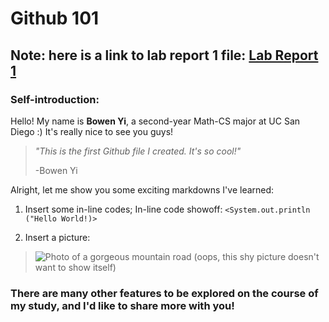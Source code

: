 # Github 101
## Note: here is a link to lab report 1 file: [Lab Report 1](https://github.com/BowenYi-UCSD/cse15l-lab-reports/blob/main/lab-report-1-week-0.md)

### Self-introduction:
Hello! My name is **Bowen Yi**, a second-year Math-CS major at UC San Diego :) It's really nice to see you guys! 

> *"This is the first Github file I created. It's so cool!"* 
>
> \-Bowen Yi

Alright, let me show you some exciting markdowns I've learned:
1. Insert some in-line codes;
In-line code showoff:
`<System.out.println ("Hello World!)>`

2. Insert a picture:
> ![Photo of a gorgeous mountain road](https://unsplash.com/photos/75_s8iWHKLs)
(oops, this shy picture doesn't want to show itself)

### There are many other features to be explored on the course of my study, and I'd like to share more with you!


